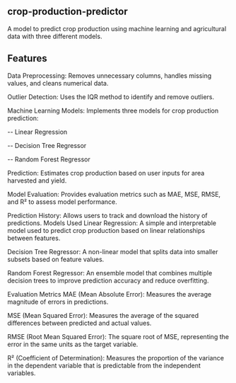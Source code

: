 ## crop-production-predictor
A model to predict crop production using machine learning and agricultural data with three different models.
## Features
Data Preprocessing: Removes unnecessary columns, handles missing values, and cleans numerical data.

Outlier Detection: Uses the IQR method to identify and remove outliers.

Machine Learning Models: Implements three models for crop production prediction:

-- Linear Regression

-- Decision Tree Regressor

-- Random Forest Regressor

Prediction: Estimates crop production based on user inputs for area harvested and yield.

Model Evaluation: Provides evaluation metrics such as MAE, MSE, RMSE, and R² to assess model performance.

Prediction History: Allows users to track and download the history of predictions.
Models Used
Linear Regression: A simple and interpretable model used to predict crop production based on linear relationships between features.

Decision Tree Regressor: A non-linear model that splits data into smaller subsets based on feature values.

Random Forest Regressor: An ensemble model that combines multiple decision trees to improve prediction accuracy and reduce overfitting.

Evaluation Metrics
MAE (Mean Absolute Error): Measures the average magnitude of errors in predictions.

MSE (Mean Squared Error): Measures the average of the squared differences between predicted and actual values.

RMSE (Root Mean Squared Error): The square root of MSE, representing the error in the same units as the target variable.

R² (Coefficient of Determination): Measures the proportion of the variance in the dependent variable that is predictable from the independent variables.
